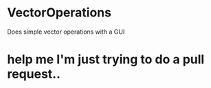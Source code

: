 # VectorOperations
Does simple vector operations with a GUI
# help me I'm just trying to do a pull request..

